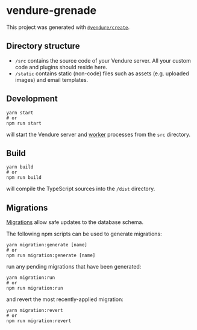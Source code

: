 # vendure-grenade

This project was generated with [`@vendure/create`](https://github.com/vendure-ecommerce/vendure/tree/master/packages/create).

## Directory structure

* `/src` contains the source code of your Vendure server. All your custom code and plugins should reside here.
* `/static` contains static (non-code) files such as assets (e.g. uploaded images) and email templates.

## Development

```
yarn start
# or
npm run start
```

will start the Vendure server and [worker](https://www.vendure.io/docs/developer-guide/vendure-worker/) processes from
the `src` directory.

## Build

```
yarn build
# or
npm run build
```

will compile the TypeScript sources into the `/dist` directory.

## Migrations

[Migrations](https://www.vendure.io/docs/developer-guide/migrations/) allow safe updates to the database schema.

The following npm scripts can be used to generate migrations:

```
yarn migration:generate [name]
# or
npm run migration:generate [name]
```

run any pending migrations that have been generated:

```
yarn migration:run
# or
npm run migration:run
```

and revert the most recently-applied migration:

```
yarn migration:revert
# or
npm run migration:revert
```

